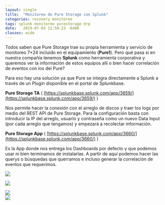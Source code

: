 ```yaml
---
layout: single
title:  "Monitoreo de Pure Storage con Splunk"
categories: recovery monitoreo
tags: splunk monitoreo purestorage drp
date:   2019-07-03 12:50:23 -0400
classes: wide
---
```

Todos saben que Pure Storage trae su propia herramienta y servicio de monitoreo 7×24 incluido en el equipamiento (**Pure1**). Pero qué pasa si en nuestra compañía tenemos  **Splunk** como herramienta corporativa y queremos ver la información de estos equipos allí o bien hacer correlación de eventos con los del Pure?

Para eso hay una solución ya que Pure se integra directamente a Splunk a través de un Plugin disponible en el portal de Splunkbase.

**Pure Storage TA**  (  [https://splunkbase.splunk.com/app/3659/](https://splunkbase.splunk.com/app/3659/)  )

Nos permite hacer la conexión con el arreglo de discos y traer los logs por medio del REST API de Pure Storage. Para la configuración basta con introducir la IP del arreglo, usuario y contraseña como un nuevo Data Input (por cada arreglo que tengamos) y empezará a recolectar información.

**Pure Storage App**  (  [https://splunkbase.splunk.com/app/3660/](https://splunkbase.splunk.com/app/3660/)  )

Es la App donde nos entrega los Dashboards por defecto y que podemos usar ni bien terminamos de instalarlas. A partir de aquí podemos hacer las querys o búsquedas que querramos e incluso generar la correlación de eventos que requerimos.

   [![](https://www.cuatroi.com/wp-content/uploads/2019/07/splunk3-1030x395.jpg)](https://www.cuatroi.com/wp-content/uploads/2019/07/splunk3-1030x395.jpg)
    
   [![](https://www.cuatroi.com/wp-content/uploads/2019/07/splunk2.jpg)](https://www.cuatroi.com/wp-content/uploads/2019/07/splunk2.jpg)
    
   [![](https://www.cuatroi.com/wp-content/uploads/2019/07/splunk1-1030x572.jpg)  
    ](https://www.cuatroi.com/wp-content/uploads/2019/07/splunk1-1030x572.jpg)
    [![](https://www.cuatroi.com/wp-content/uploads/2019/07/splunk-pure.jpg)](https://www.cuatroi.com/wp-content/uploads/2019/07/splunk-pure.jpg)